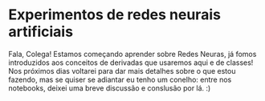 # Experimentos de redes neurais artificiais

Fala, Colega! Estamos começando aprender sobre Redes Neuras, já fomos introduzidos aos conceitos de derivadas que usaremos aqui e de classes! Nos próximos dias voltarei para dar mais detalhes sobre o que estou fazendo, mas se quiser se adiantar eu tenho um conelho: entre nos notebooks, deixei uma breve discussão e conslusão por lá. :)
